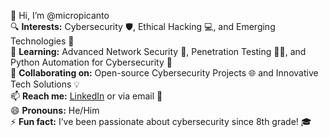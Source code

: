 👋 Hi, I’m @micropicanto  
🔍 **Interests:** Cybersecurity 🛡️, Ethical Hacking 💻, and Emerging Technologies 🚀  
🌱 **Learning:** Advanced Network Security 🔐, Penetration Testing 🕵️‍♂️, and Python Automation for Cybersecurity 🐍  
🤝 **Collaborating on:** Open-source Cybersecurity Projects 🌐 and Innovative Tech Solutions 💡  
📫 **Reach me:** [LinkedIn](https://www.linkedin.com/in/micropicendo) or via email 📧  
😄 **Pronouns:** He/Him  
⚡ **Fun fact:** I’ve been passionate about cybersecurity since 8th grade! 🎓
